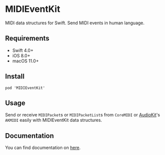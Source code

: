 MIDIEventKit
===
MIDI data structures for Swift. Send MIDI events in human language.


Requirements
----
* Swift 4.0+
* iOS 8.0+
* macOS 11.0+

Install
----
```
pod 'MIDIEventKit'
```

Usage
----
Send or receive `MIDIPacket`s or `MIDIPacketList`s from `CoreMIDI` or [AudioKit](github.com/AudioKit/AudioKit)'s `AKMIDI` easily with MIDIEventKit data structures.

Documentation
----

You can find documentation on [here](http://cemolcay.github.io/MIDIEventKit).
